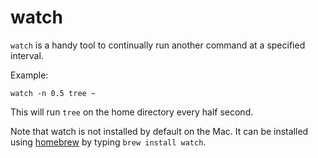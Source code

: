 watch
=====

`watch` is a handy tool to continually run another command at a specified interval.

Example:

```
watch -n 0.5 tree ~
```

This will run `tree` on the home directory every half second.




Note that watch is not installed by default on the Mac. It can be installed using 
[homebrew](https://github.com/Crossroadsman/ServerAdmin/blob/master/homebrew.md) by typing `brew install watch`.
